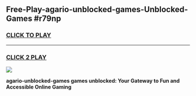 
## Free-Play-agario-unblocked-games-Unblocked-Games #r79np
<h3>
<a href="https://news.freeplayer.one?title=agario-unblocked-games&ref=8M">CLICK TO PLAY</a></h3>
<hr>

<h3>
<a href="https://news.freeplayer.one?title=agario-unblocked-games&ref=8M">CLICK 2 PLAY</a>
  
</h3>

<a href="https://news.freeplayer.one?title=agario-unblocked-games&ref=8M"><img src="https://clearcache.store/games.png"></a>


**agario-unblocked-games games unblocked: Your Gateway to Fun and Accessible Online Gaming**
